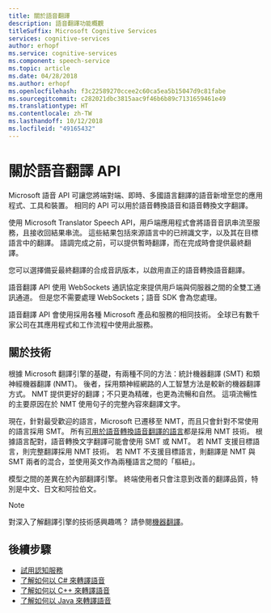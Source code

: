 ```yaml
---
title: 關於語音翻譯
description: 語音翻譯功能概觀
titleSuffix: Microsoft Cognitive Services
services: cognitive-services
author: erhopf
ms.service: cognitive-services
ms.component: speech-service
ms.topic: article
ms.date: 04/28/2018
ms.author: erhopf
ms.openlocfilehash: f3c22589270ccee2c60ca5ea5b15047d9c81fabe
ms.sourcegitcommit: c282021dbc3815aac9f46b6b89c7131659461e49
ms.translationtype: HT
ms.contentlocale: zh-TW
ms.lasthandoff: 10/12/2018
ms.locfileid: "49165432"
---
```

# <a name="about-the-speech-translation-api"></a>關於語音翻譯 API

Microsoft 語音 API 可讓您將端對端、即時、多國語言翻譯的語音新增至您的應用程式、工具和裝置。 相同的 API 可以用於語音轉換語音和語音轉換文字翻譯。

使用 Microsoft Translator Speech API，用戶端應用程式會將語音音訊串流至服務，且接收回結果串流。 這些結果包括來源語言中的已辨識文字，以及其在目標語言中的翻譯。 語調完成之前，可以提供暫時翻譯，而在完成時會提供最終翻譯。

您可以選擇備妥最終翻譯的合成音訊版本，以啟用直正的語音轉換語音翻譯。

語音翻譯 API 使用 WebSockets 通訊協定來提供用戶端與伺服器之間的全雙工通訊通道。 但是您不需要處理 WebSockets；語音 SDK 會為您處理。

語音翻譯 API 會使用採用各種 Microsoft 產品和服務的相同技術。 全球已有數千家公司在其應用程式和工作流程中使用此服務。

## <a name="about-the-technology"></a>關於技術

根據 Microsoft 翻譯引擎的基礎，有兩種不同的方法：統計機器翻譯 (SMT) 和類神經機器翻譯 (NMT)。 後者，採用類神經網路的人工智慧方法是較新的機器翻譯方式。 NMT 提供更好的翻譯；不只更為精確，也更為流暢和自然。 這項流暢性的主要原因在於 NMT 使用句子的完整內容來翻譯文字。

現在，針對最受歡迎的語言，Microsoft 已遷移至 NMT，而且只會針對不常使用的語言採用 SMT。 所有[可用於語音轉換語音翻譯的語言](language-support.md#speech-translation)都是採用 NMT 技術。 根據語言配對，語音轉換文字翻譯可能會使用 SMT 或 NMT。 若 NMT 支援目標語言，則完整翻譯採用 NMT 技術。 若 NMT 不支援目標語言，則翻譯是 NMT 與 SMT 兩者的混合，並使用英文作為兩種語言之間的「樞紐」。

模型之間的差異在於內部翻譯引擎。 終端使用者只會注意到改善的翻譯品質，特別是中文、日文和阿拉伯文。

> [!NOTE]
> 對深入了解翻譯引擎的技術感興趣嗎？ 請參閱[機器翻譯](https://www.microsoft.com/en-us/translator/mt.aspx)。

## <a name="next-steps"></a>後續步驟

* [試用認知服務](https://azure.microsoft.com/try/cognitive-services/)
* [了解如何以 C# 來轉譯語音](how-to-translate-speech-csharp.md)
* [了解如何以 C++ 來轉譯語音](how-to-translate-speech-cpp.md)
* [了解如何以 Java 來轉譯語音](how-to-translate-speech-java.md)
